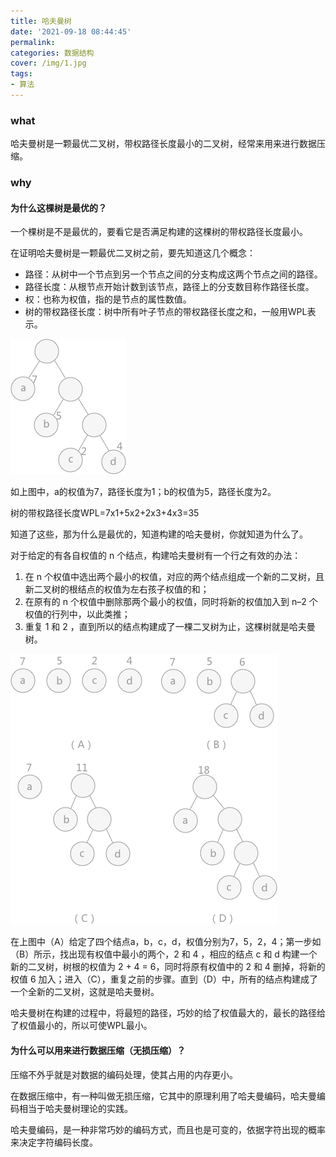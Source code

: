 ```yaml
---
title: 哈夫曼树
date: '2021-09-18 08:44:45'
permalink: 
categories: 数据结构
cover: /img/1.jpg
tags: 
- 算法
---
```


### what

哈夫曼树是一颗最优二叉树，带权路径长度最小的二叉树，经常来用来进行数据压缩。

### why

#### 为什么这棵树是最优的？

一个棵树是不是最优的，要看它是否满足构建的这棵树的带权路径长度最小。

<!-- more -->

在证明哈夫曼树是一颗最优二叉树之前，要先知道这几个概念：

* 路径：从树中一个节点到另一个节点之间的分支构成这两个节点之间的路径。
* 路径长度：从根节点开始计数到该节点，路径上的分支数目称作路径长度。
* 权：也称为权值，指的是节点的属性数值。
* 树的带权路径长度：树中所有叶子节点的带权路径长度之和，一般用WPL表示。

![img](../img/09563Tb0-0.png)

如上图中，a的权值为7，路径长度为1；b的权值为5，路径长度为2。

树的带权路径长度WPL=7x1+5x2+2x3+4x3=35

知道了这些，那为什么是最优的，知道构建的哈夫曼树，你就知道为什么了。

对于给定的有各自权值的 n 个结点，构建哈夫曼树有一个行之有效的办法：

1. 在 n 个权值中选出两个最小的权值，对应的两个结点组成一个新的二叉树，且新二叉树的根结点的权值为左右孩子权值的和；
2. 在原有的 n 个权值中删除那两个最小的权值，同时将新的权值加入到 n–2 个权值的行列中，以此类推；
3. 重复 1 和 2 ，直到所以的结点构建成了一棵二叉树为止，这棵树就是哈夫曼树。

![img](../img/09563QS5-1.png)

在上图中（A）给定了四个结点a，b，c，d，权值分别为7，5，2，4；第一步如（B）所示，找出现有权值中最小的两个，2 和 4 ，相应的结点 c 和 d 构建一个新的二叉树，树根的权值为 2 + 4 = 6，同时将原有权值中的 2 和 4 删掉，将新的权值 6 加入；进入（C），重复之前的步骤。直到（D）中，所有的结点构建成了一个全新的二叉树，这就是哈夫曼树。

哈夫曼树在构建的过程中，将最短的路径，巧妙的给了权值最大的，最长的路径给了权值最小的，所以可使WPL最小。

#### 为什么可以用来进行数据压缩（无损压缩）？

压缩不外乎就是对数据的编码处理，使其占用的内存更小。

在数据压缩中，有一种叫做无损压缩，它其中的原理利用了哈夫曼编码，哈夫曼编码相当于哈夫曼树理论的实践。

哈夫曼编码，是一种非常巧妙的编码方式，而且也是可变的，依据字符出现的概率来决定字符编码长度。







